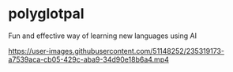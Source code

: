 # polyglotpal
Fun and effective way of learning new languages using AI


https://user-images.githubusercontent.com/51148252/235319173-a7539aca-cb05-429c-aba9-34d90e18b6a4.mp4

